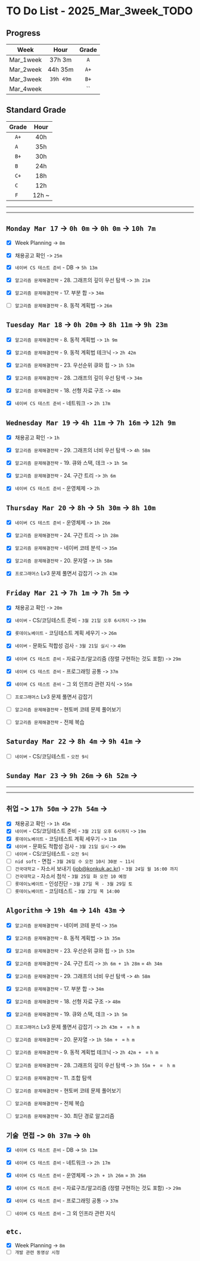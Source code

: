 # TO Do List - 2025_Mar_3week_TODO

## Progress
| Week | Hour | Grade |
|:---:|:---:|:---:|
|Mar_1week|37h 3m|`A`|
|Mar_2week|44h 35m|`A+`|
|Mar_3week|`39h 49m`|`B+`|
|Mar_4week||``|


## Standard Grade
| Grade | Hour |
|:---:|:---:|
|`A+`|40h|
|`A `|35h|
|`B+`|30h|
|`B `|24h|
|`C+`|18h|
|`C `|12h|
|`F `|12h ~|


---
---

## `Monday Mar 17` -> `0h 0m` -> `0h 0m` -> `10h 7m`
- [x] Week Planning -> `8m`
- [x] 채용공고 확인 -> `25m`
- [x] `네이버 CS 테스트 준비` - DB -> `5h 13m`
- [x] `알고리즘 문제해결전략` - 28. 그래프의 깊이 우선 탐색 -> `3h 21m`
- [x] `알고리즘 문제해결전략` - 17. 부분 합 -> `34m`
- [ ] `알고리즘 문제해결전략` - 8. 동적 계획법 -> `26m`


## `Tuesday Mar 18` -> `0h 20m` -> `8h 11m` -> `9h 23m`
- [x] `알고리즘 문제해결전략` - 8. 동적 계획법 -> `1h 9m`
- [x] `알고리즘 문제해결전략` - 9. 동적 계획법 테크닉 -> `2h 42m`
- [x] `알고리즘 문제해결전략` - 23. 우선순위 큐와 힙 -> `1h 53m`
- [x] `알고리즘 문제해결전략` - 28. 그래프의 깊이 우선 탐색 -> `34m`
- [x] `알고리즘 문제해결전략` - 18. 선형 자료 구조 -> `48m`
- [x] `네이버 CS 테스트 준비` - 네트워크 -> `2h 17m`


## `Wednesday Mar 19` ->  `4h 11m` -> `7h 16m` -> `12h 9m`
- [x] 채용공고 확인 -> `1h`
- [x] `알고리즘 문제해결전략` - 29. 그래프의 너비 우선 탐색 -> `4h 58m`
- [x] `알고리즘 문제해결전략` - 19. 큐와 스택, 데크 -> `1h 5m`
- [x] `알고리즘 문제해결전략` - 24. 구간 트리 -> `3h 6m`
- [x] `네이버 CS 테스트 준비` - 운영체제 -> `2h`



## `Thursday Mar 20` -> `8h` -> `5h 30m` -> `8h 10m`
- [x] `네이버 CS 테스트 준비` - 운영체제 -> `1h 26m`
- [x] `알고리즘 문제해결전략` - 24. 구간 트리 -> `1h 28m`
- [x] `알고리즘 문제해결전략` - 네이버 코테 분석 -> `35m`
- [x] `알고리즘 문제해결전략` - 20. 문자열 -> `1h 58m`
- [x] `프로그래머스` Lv3 문제 풀면서 감잡기 -> `2h 43m`


## `Friday Mar 21` -> `7h 1m` -> `7h 5m` -> 
- [x] 채용공고 확인 -> `20m`
- [x] `네이버` - CS/코딩테스트 준비 - `3월 21일 오후 6시까지` -> `19m`
- [x] `롯데이노베이트` - 코딩테스트 계획 세우기 -> `26m`
- [x] `네이버` - 문화도 적합성 검사 - `3월 21일 실시` -> `49m`
- [x] `네이버 CS 테스트 준비` - 자료구조/알고리즘 (정렬 구현하는 것도 포함) -> `29m`
- [x] `네이버 CS 테스트 준비` - 프로그래밍 공통 -> `37m`
- [x] `네이버 CS 테스트 준비` - 그 외 인프라 관련 지식 -> `55m`
- [ ] `프로그래머스` Lv3 문제 풀면서 감잡기
- [ ] `알고리즘 문제해결전략` - 현토버 코테 문제 풀어보기  
- [ ] `알고리즘 문제해결전략` - 전체 복습


## `Saturday Mar 22` -> `8h 4m` -> `9h 41m` ->
- [ ] `네이버` - CS/코딩테스트 - `오전 9시`


## `Sunday Mar 23` -> `9h 26m` -> `6h 52m` ->


---
---
## `취업` -> `17h 50m` -> `27h 54m` ->
- [x] 채용공고 확인 -> `1h 45m`
- [x] `네이버` - CS/코딩테스트 준비 - `3월 21일 오후 6시까지` -> `19m`
- [x] `롯데이노베이트` - 코딩테스트 계획 세우기 -> `11m`
- [x] `네이버` - 문화도 적합성 검사 - `3월 21일 실시` -> `49m`
- [ ] `네이버` - CS/코딩테스트 - `오전 9시`
- [ ] `nid soft` - 면접 - `3월 26일 수 오전 10시 30분 ~ 11시`
- [ ] `건국대학교` - 자소서 보내기 (job@konkuk.ac.kr) - `3월 24일 월 16:00 까지`
- [ ] `건국대학교` - 자소서 첨삭 - `3월 25일 화 오전 10 예정`
- [ ] `롯데이노베이트` - 인성진단 - `3월 27일 목 - 3월 29일 토`
- [ ] `롯데이노베이트` - 코딩테스트 - `3월 27일 목 14:00`

## `Algorithm` -> `19h 4m` -> `14h 43m` -> 
- [x] `알고리즘 문제해결전략` - 네이버 코테 분석 -> `35m`
- [x] `알고리즘 문제해결전략` - 8. 동적 계획법 -> `1h 35m`
- [x] `알고리즘 문제해결전략` - 23. 우선순위 큐와 힙 -> `1h 53m`
- [x] `알고리즘 문제해결전략` - 24. 구간 트리 -> `3h 6m + 1h 28m` = `4h 34m`
- [x] `알고리즘 문제해결전략` - 29. 그래프의 너비 우선 탐색 -> `4h 58m`
- [x] `알고리즘 문제해결전략` - 17. 부분 합 -> `34m`
- [x] `알고리즘 문제해결전략` - 18. 선형 자료 구조 -> `48m`
- [x] `알고리즘 문제해결전략` - 19. 큐와 스택, 데크 -> `1h 5m`

- [ ] `프로그래머스` Lv3 문제 풀면서 감잡기 -> `2h 43m + ` = `h m` 
- [ ] `알고리즘 문제해결전략` - 20. 문자열 -> `1h 58m + ` = `h m`
- [ ] `알고리즘 문제해결전략` - 9. 동적 계획법 테크닉 -> `2h 42m + ` = `h m`
- [ ] `알고리즘 문제해결전략` - 28. 그래프의 깊이 우선 탐색 -> `3h 55m + ` = ` h m`
- [ ] `알고리즘 문제해결전략` - 11. 조합 탐색 
- [ ] `알고리즘 문제해결전략` - 현토버 코테 문제 풀어보기
- [ ] `알고리즘 문제해결전략` - 전체 복습

- [ ] `알고리즘 문제해결전략` - 30. 최단 경로 알고리즘



## `기술 면접` -> `0h 37m` -> `0h`
- [x] `네이버 CS 테스트 준비` - DB -> `5h 13m`
- [x] `네이버 CS 테스트 준비` - 네트워크 -> `2h 17m`
- [x] `네이버 CS 테스트 준비` - 운영체제 -> `2h + 1h 26m` = `3h 26m`
- [x] `네이버 CS 테스트 준비` - 자료구조/알고리즘 (정렬 구현하는 것도 포함) -> `29m`
- [x] `네이버 CS 테스트 준비` - 프로그래밍 공통 -> `37m`
- [ ] `네이버 CS 테스트 준비` - 그 외 인프라 관련 지식


## `etc.`
- [x] Week Planning -> `8m`
- [ ] `개발 관련 동영상 시청` 

<!-- ## `Cloud Native Spring in Action` -> `0h 18m` -> `h m`
- [ ] `Cloud Native Spring in Action` - Chapter03 -->

<!-- ## `Clean Architecture` -->



